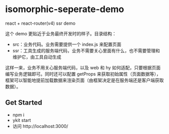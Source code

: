 # isomorphic-seperate-demo

react + react-router(v4) ssr demo

这个 demo 更贴近于业务最终开发时的样子。目录结构：

- src：业务代码。业务需要提供一个 index.js 来配置页面
- ssr：工具生成的服务端代码，业务不需要关心里面有什么，也不需要管理和维护它，由工具自动生成

这样一来，业务不用关心服务端代码，以及 web 和 hy 如何适配，只要根据页面编写业务逻辑即可。同时还可以配置 getProps 来获取初始属性（页面数据等），框架可以智能地提前加载数据来渲染页面（由框架决定是在服务端还是客户端获取数据）。

## Get Started

- npm i
- ykit start
- 访问 http://localhost:3000/
